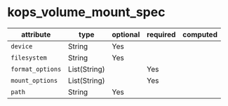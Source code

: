 # kops_volume_mount_spec

| attribute | type | optional | required | computed |
| --- | --- | --- | --- | --- |
| `device` | String | Yes |  |  |
| `filesystem` | String | Yes |  |  |
| `format_options` | List(String) |  | Yes |  |
| `mount_options` | List(String) |  | Yes |  |
| `path` | String | Yes |  |  |
